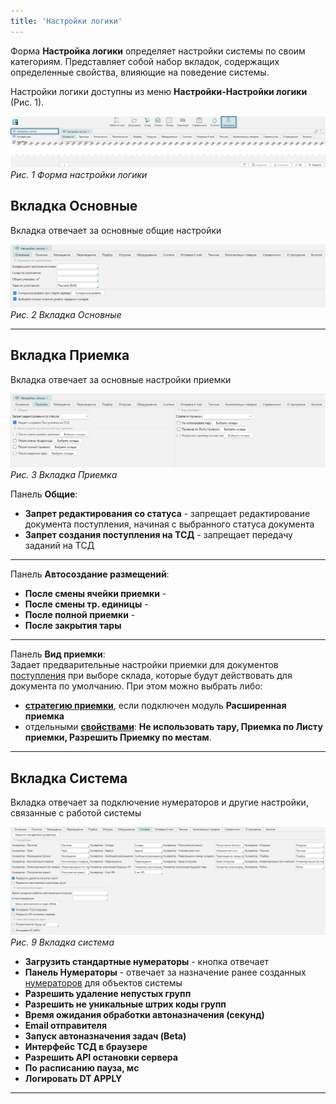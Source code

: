 ```yaml
---
title: 'Настройки логики'
---
```


Форма **Настройка логики** определяет настройки системы по своим категориям. Представляет собой набор вкладок,
содержащих определенные свойства, влияющие на поведение системы.

Настройки логики доступны из меню **Настройки-Настройки логики** (Рис. 1).

![](img/options1.png)<br/>
_Рис. 1 Форма настройки логики_

## Вкладка Основные
Вкладка отвечает за основные общие настройки

![](img/options2.png)<br/>
_Рис. 2 Вкладка Основные_
***

## Вкладка Приемка
Вкладка отвечает за основные настройки приемки

![](img/options3.png)<br/>
_Рис. 3 Вкладка Приемка_

Панель **Общие**:
- **Запрет редактирования со статуса** - запрещает редактирование документа поступления, начиная с выбранного 
  статуса документа
- **Запрет создания поступления на ТСД** - запрещает передачу заданий на ТСД
***

Панель **Автосоздание размещений**:
- **После смены ячейки приемки** - 
- **После смены тр. единицы** -  
- **После полной приемки** -
- **После закрытия тары**
***

Панель **Вид приемки**:<br/>
Задает предварительные настройки приемки для документов [поступления](../incoming/receipt.md)
при выборе склада, которые будут действовать для документа по умолчанию. При этом можно выбрать либо:
- [**стратегию приемки**](../incoming/receiptstrategy.md), если подключен модуль **Расширенная приемка**
- отдельными [**свойствами**](../incoming/receipttype.md):
  **Не использовать тару, Приемка по Листу приемки, Разрешить Приемку по местам**.

***

## Вкладка Система
Вкладка отвечает за подключение нумераторов и другие настройки, связанные с работой системы

![](img/options9.png)<br/>
_Рис. 9 Вкладка система_

- **Загрузить стандартные нумераторы** - кнопка отвечает
- **Панель Нумераторы** - отвечает за назначение ранее
  созданных [нумераторов](defaultnumerators.md#отображение-справочника) для объектов системы
- **Разрешить удаление непустых групп**
- **Разрешить не уникальные штрих коды групп**
- **Время ожидания обработки автоназначения (секунд)**
- **Email отправителя**
- **Запуск автоназначения задач (Beta)**
- **Интерфейс ТСД в браузере**
- **Разрешить API остановки сервера**
- **По расписанию пауза, мс**
- **Логировать DT APPLY**
***



[//]: # (todo - Настройки логики. Требуется описание. Тр. единица - траспортная единица)




